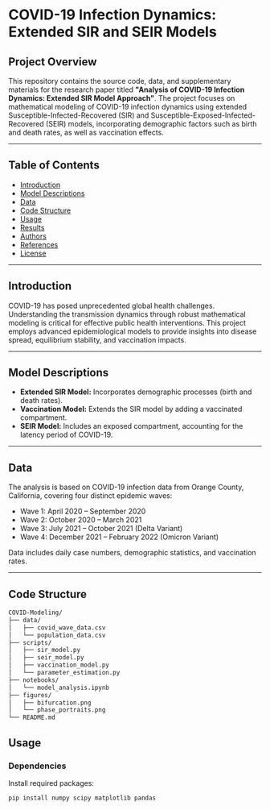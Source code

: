 # COVID-19 Infection Dynamics: Extended SIR and SEIR Models

## Project Overview
This repository contains the source code, data, and supplementary materials for the research paper titled **"Analysis of COVID-19 Infection Dynamics: Extended SIR Model Approach"**. The project focuses on mathematical modeling of COVID-19 infection dynamics using extended Susceptible-Infected-Recovered (SIR) and Susceptible-Exposed-Infected-Recovered (SEIR) models, incorporating demographic factors such as birth and death rates, as well as vaccination effects.

---

## Table of Contents
- [Introduction](#introduction)
- [Model Descriptions](#model-descriptions)
- [Data](#data)
- [Code Structure](#code-structure)
- [Usage](#usage)
- [Results](#results)
- [Authors](#authors)
- [References](#references)
- [License](#license)

---

## Introduction
COVID-19 has posed unprecedented global health challenges. Understanding the transmission dynamics through robust mathematical modeling is critical for effective public health interventions. This project employs advanced epidemiological models to provide insights into disease spread, equilibrium stability, and vaccination impacts.

---

## Model Descriptions
- **Extended SIR Model:** Incorporates demographic processes (birth and death rates).
- **Vaccination Model:** Extends the SIR model by adding a vaccinated compartment.
- **SEIR Model:** Includes an exposed compartment, accounting for the latency period of COVID-19.

---

## Data
The analysis is based on COVID-19 infection data from Orange County, California, covering four distinct epidemic waves:
- Wave 1: April 2020 – September 2020
- Wave 2: October 2020 – March 2021
- Wave 3: July 2021 – October 2021 (Delta Variant)
- Wave 4: December 2021 – February 2022 (Omicron Variant)

Data includes daily case numbers, demographic statistics, and vaccination rates.

---

## Code Structure
```bash
COVID-Modeling/
├── data/
│   ├── covid_wave_data.csv
│   └── population_data.csv
├── scripts/
│   ├── sir_model.py
│   ├── seir_model.py
│   ├── vaccination_model.py
│   └── parameter_estimation.py
├── notebooks/
│   └── model_analysis.ipynb
├── figures/
│   ├── bifurcation.png
│   └── phase_portraits.png
└── README.md
```
## Usage

### Dependencies

Install required packages:

```bash
pip install numpy scipy matplotlib pandas
```

